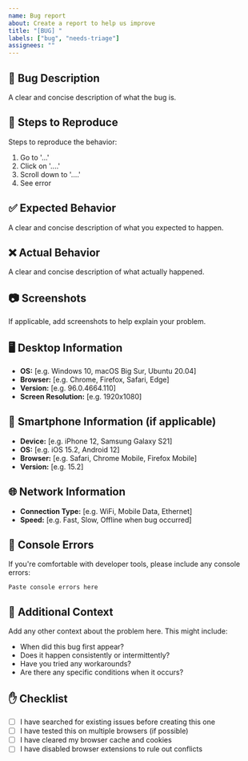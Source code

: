 ```yaml
---
name: Bug report
about: Create a report to help us improve
title: "[BUG] "
labels: ["bug", "needs-triage"]
assignees: ""
---
```


## 🐛 Bug Description

A clear and concise description of what the bug is.

## 🔄 Steps to Reproduce

Steps to reproduce the behavior:

1. Go to '...'
2. Click on '....'
3. Scroll down to '....'
4. See error

## ✅ Expected Behavior

A clear and concise description of what you expected to happen.

## ❌ Actual Behavior

A clear and concise description of what actually happened.

## 📷 Screenshots

If applicable, add screenshots to help explain your problem.

## 🖥️ Desktop Information

- **OS:** [e.g. Windows 10, macOS Big Sur, Ubuntu 20.04]
- **Browser:** [e.g. Chrome, Firefox, Safari, Edge]
- **Version:** [e.g. 96.0.4664.110]
- **Screen Resolution:** [e.g. 1920x1080]

## 📱 Smartphone Information (if applicable)

- **Device:** [e.g. iPhone 12, Samsung Galaxy S21]
- **OS:** [e.g. iOS 15.2, Android 12]
- **Browser:** [e.g. Safari, Chrome Mobile, Firefox Mobile]
- **Version:** [e.g. 15.2]

## 🌐 Network Information

- **Connection Type:** [e.g. WiFi, Mobile Data, Ethernet]
- **Speed:** [e.g. Fast, Slow, Offline when bug occurred]

## 🔧 Console Errors

If you're comfortable with developer tools, please include any console errors:

```
Paste console errors here
```

## 📝 Additional Context

Add any other context about the problem here. This might include:

- When did this bug first appear?
- Does it happen consistently or intermittently?
- Have you tried any workarounds?
- Are there any specific conditions when it occurs?

## ✋ Checklist

- [ ] I have searched for existing issues before creating this one
- [ ] I have tested this on multiple browsers (if possible)
- [ ] I have cleared my browser cache and cookies
- [ ] I have disabled browser extensions to rule out conflicts
